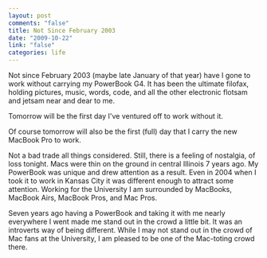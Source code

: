 ```yaml
--- 
layout: post
comments: "false"
title: Not Since February 2003
date: "2009-10-22"
link: "false"
categories: life
---
```

Not since February 2003 (maybe late January of that year) have I gone to work without carrying my PowerBook G4. It has been the ultimate filofax, holding pictures, music, words, code, and all the other electronic flotsam and jetsam near and dear to me.

Tomorrow will be the first day I've ventured off to work without it.

Of course tomorrow will also be the first (full) day that I carry the new MacBook Pro to work.

Not a bad trade all things considered. Still, there is a feeling of nostalgia, of loss tonight. Macs were thin on the ground in central Illinois 7 years ago. My PowerBook was unique and drew attention as a result. Even in 2004 when I took it to work in Kansas City it was different enough to attract some attention. Working for the University I am surrounded by MacBooks, MacBook Airs, MacBook Pros, and Mac Pros.

Seven years ago having a PowerBook and taking it with me nearly everywhere I went made me stand out in the crowd a little bit. It was an introverts way of being different. While I may not stand out in the crowd of Mac fans at the University, I am pleased to be one of the Mac-toting crowd there.
